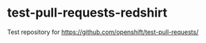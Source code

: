 # test-pull-requests-redshirt
Test repository for https://github.com/openshift/test-pull-requests/




